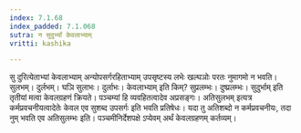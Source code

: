 ```yaml
---
index: 7.1.68
index_padded: 7.1.068
sutra: न सुदुर्भ्यां केवलाभ्याम्
vritti: kashika

---
```

सु दुरित्येताभ्यां केवलाभ्याम् अन्योपसर्गरहिताभ्याम् उपसृष्टस्य लभेः खल्घञोः परतः नुमागमो न भवति। सुलभम्। दुर्लभम्। घञि सुलाभः। दुर्लाभः। केवलाभ्याम् इति किम्? सुप्रलम्भः। दुष्प्रलम्भः। सुदुर्भाम् इति तृतीयां मत्वा केवलग्रहणं क्रियते। पञ्चम्यां हि व्यवहितत्वादेव अप्रसङ्गः। अतिसुलभम् इत्यत्र कर्मप्रवचनीयत्वादेतेः केवल एव सुशब्द उपसर्गः इति भवति प्रतिषेधः। यदा तु अतिशब्दो न कर्मप्रवचनीयः, तदा नुम् भवति एव अतिसुलम्भः इति। पञ्चमीनिर्देशपक्षे ऽप्येवम् अर्थं केवलग्रहणम् कर्तव्यम्।